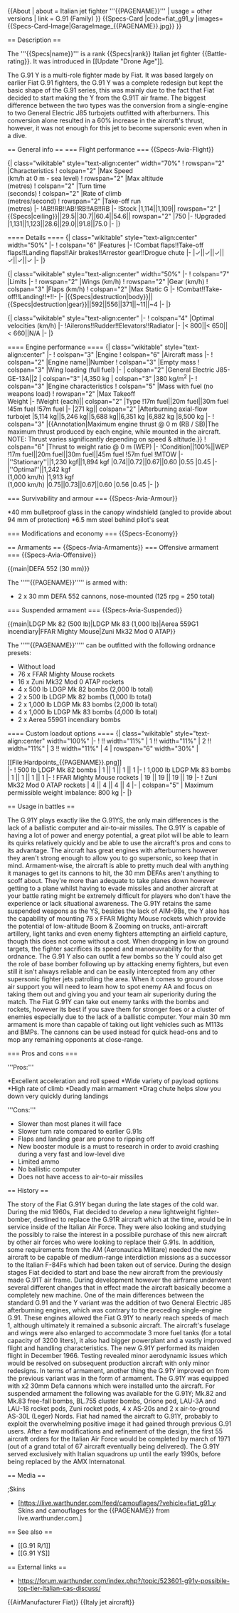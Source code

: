 {{About
| about = Italian jet fighter '''{{PAGENAME}}'''
| usage = other versions
| link = G.91 (Family)
}}
{{Specs-Card
|code=fiat_g91_y
|images={{Specs-Card-Image|GarageImage_{{PAGENAME}}.jpg}}
}}

== Description ==
<!-- ''In the description, the first part should be about the history of and the creation and combat usage of the aircraft, as well as its key features. In the second part, tell the reader about the aircraft in the game. Insert a screenshot of the vehicle, so that if the novice player does not remember the vehicle by name, he will immediately understand what kind of vehicle the article is talking about.'' -->
The '''{{Specs|name}}''' is a rank {{Specs|rank}} Italian jet fighter {{Battle-rating}}. It was introduced in [[Update "Drone Age"]].

The G.91 Y is a multi-role fighter made by Fiat. It was based largely on earlier Fiat G.91 fighters, the G.91 Y was a complete redesign but kept the basic shape of the G.91 series, this was mainly due to the fact that Fiat decided to start making the Y from the G.91T air frame. The biggest difference between the two types was the conversion from a single-engine to two General Electric J85 turbojets outfitted with afterburners. This conversion alone resulted in a 60% increase in the aircraft's thrust, however, it was not enough for this jet to become supersonic even when in a dive.

== General info ==
=== Flight performance ===
{{Specs-Avia-Flight}}
<!-- ''Describe how the aircraft behaves in the air. Speed, manoeuvrability, acceleration and allowable loads - these are the most important characteristics of the vehicle.'' -->

{| class="wikitable" style="text-align:center" width="70%"
! rowspan="2" |Characteristics
! colspan="2" |Max Speed<br>(km/h at 0 m - sea level)
! rowspan="2" |Max altitude<br>(metres)
! colspan="2" |Turn time<br>(seconds)
! colspan="2" |Rate of climb<br>(metres/second)
! rowspan="2" |Take-off run<br>(metres)
|-
!AB!!RB!!AB!!RB!!AB!!RB
|-
!Stock
|1,114||1,109|| rowspan="2" |{{Specs|ceiling}}||29.5||30.7||60.4||54.6|| rowspan="2" |750
|-
!Upgraded
|1,131||1,123||28.6||29.0||91.8||75.0
|-
|}

==== Details ====
{| class="wikitable" style="text-align:center" width="50%"
|-
! colspan="6" |Features
|-
!Combat flaps!!Take-off flaps!!Landing flaps!!Air brakes!!Arrestor gear!!Drogue chute
|-
|✓||✓||✓||✓||✓||✓     <!-- ✓ -->
|-
|}

{| class="wikitable" style="text-align:center" width="50%"
|-
! colspan="7" |Limits
|-
! rowspan="2" |Wings (km/h)
! rowspan="2" |Gear (km/h)
! colspan="3" |Flaps (km/h)
! colspan="2" |Max Static G
|-
!Combat!!Take-off!!Landing!!+!!-
|-
|{{Specs|destruction|body}}||{{Specs|destruction|gear}}||592||556||371||~11||~4
|-
|}

{| class="wikitable" style="text-align:center"
|-
! colspan="4" |Optimal velocities (km/h)
|-
!Ailerons!!Rudder!!Elevators!!Radiator
|-
|< 800||< 650||< 660||N/A
|-
|}

==== Engine performance ====
{| class="wikitable" style="text-align:center"
|-
! colspan="3" |Engine
! colspan="6" |Aircraft mass
|-
! colspan="2" |Engine name||Number
! colspan="3" |Empty mass
! colspan="3" |Wing loading (full fuel)
|-
| colspan="2" |General Electric J85-GE-13A||2
| colspan="3" |4,350 kg
| colspan="3" |380 kg/m<sup>2</sup>
|-
! colspan="3" |Engine characteristics
! colspan="5" |Mass with fuel (no weapons load)
! rowspan="2" |Max Takeoff<br>Weight
|-
!Weight (each)|| colspan="2" |Type
!17m fuel||20m fuel||30m fuel
!45m fuel
!57m fuel
|-
|271 kg|| colspan="2" |Afterburning axial-flow turbojet
|5,114 kg||5,246 kg||5,688 kg||6,351 kg
|6,882 kg
|8,500 kg
|-
! colspan="3" |{{Annotation|Maximum engine thrust @ 0 m (RB / SB)|The maximum thrust produced by each engine, while mounted in the aircraft. NOTE: Thrust varies significantly depending on speed & altitude.}}
! colspan="6" |Thrust to weight ratio @ 0 m (WEP)
|-
!Condition||100%||WEP
!17m fuel||20m fuel||30m fuel||45m fuel
!57m fuel
!MTOW
|-
|''Stationary''||1,230 kgf||1,894 kgf
|0.74||0.72||0.67||0.60
|0.55
|0.45
|-
|''Optimal''||1,242 kgf<br>(1,000 km/h)
|1,913 kgf<br>(1,000 km/h)
|0.75||0.73||0.67||0.60
|0.56
|0.45
|-
|}

=== Survivability and armour ===
{{Specs-Avia-Armour}}
<!-- ''Examine the survivability of the aircraft. Note how vulnerable the structure is and how secure the pilot is, whether the fuel tanks are armoured, etc. Describe the armour, if there is any, and also mention the vulnerability of other critical aircraft systems.'' -->

*40 mm bulletproof glass in the canopy windshield (angled to provide about 94 mm of protection)
*6.5 mm steel behind pilot's seat

=== Modifications and economy ===
{{Specs-Economy}}

== Armaments ==
{{Specs-Avia-Armaments}}
=== Offensive armament ===
{{Specs-Avia-Offensive}}
<!-- ''Describe the offensive armament of the aircraft, if any. Describe how effective the cannons and machine guns are in a battle, and also what belts or drums are better to use. If there is no offensive weaponry, delete this subsection.'' -->
{{main|DEFA 552 (30 mm)}}

The '''''{{PAGENAME}}''''' is armed with:

* 2 x 30 mm DEFA 552 cannons, nose-mounted (125 rpg = 250 total)

=== Suspended armament ===
{{Specs-Avia-Suspended}}
<!-- ''Describe the aircraft's suspended armament: additional cannons under the wings, bombs, rockets and torpedoes. This section is especially important for bombers and attackers. If there is no suspended weaponry remove this subsection.'' -->
{{main|LDGP Mk 82 (500 lb)|LDGP Mk 83 (1,000 lb)|Aerea 559G1 incendiary|FFAR Mighty Mouse|Zuni Mk32 Mod 0 ATAP}}

The '''''{{PAGENAME}}''''' can be outfitted with the following ordnance presets:

* Without load
* 76 x FFAR Mighty Mouse rockets
* 16 x Zuni Mk32 Mod 0 ATAP rockets
* 4 x 500 lb LDGP Mk 82 bombs (2,000 lb total)
* 2 x 500 lb LDGP Mk 82 bombs (1,000 lb total)
* 2 x 1,000 lb LDGP Mk 83 bombs (2,000 lb total)
* 4 x 1,000 lb LDGP Mk 83 bombs (4,000 lb total)
* 2 x Aerea 559G1 incendiary bombs

==== Custom loadout options ====
{| class="wikitable" style="text-align:center" width="100%"
|-
! !! width="11%" | 1 !! width="11%" | 2 !! width="11%" | 3 !! width="11%" | 4
| rowspan="6" width="30%" | <div class="ttx-image">[[File:Hardpoints_{{PAGENAME}}.png]]</div>
|-
! 500 lb LDGP Mk 82 bombs
| 1 || 1 || 1 || 1
|-
! 1,000 lb LDGP Mk 83 bombs
| 1 || 1 || 1 || 1
|-
! FFAR Mighty Mouse rockets
| 19 || 19 || 19 || 19
|-
! Zuni Mk32 Mod 0 ATAP rockets
| 4 || 4 || 4 || 4
|-
| colspan="5" | Maximum permissible weight imbalance: 800 kg
|-
|}

== Usage in battles ==
<!-- ''Describe the tactics of playing in the aircraft, the features of using aircraft in a team and advice on tactics. Refrain from creating a "guide" - do not impose a single point of view, but instead, give the reader food for thought. Examine the most dangerous enemies and give recommendations on fighting them. If necessary, note the specifics of the game in different modes (AB, RB, SB).'' -->

The G.91Y plays exactly like the G.91YS, the only main differences is the lack of a ballistic computer and air-to-air missiles. The G.91Y is capable of having a lot of power and energy potential, a great pilot will be able to learn its quirks relatively quickly and be able to use the aircraft's pros and cons to its advantage. The aircraft has great engines with afterburners however they aren't strong enough to allow you to go supersonic, so keep that in mind. Armament-wise, the aircraft is able to pretty much deal with anything it manages to get its cannons to hit, the 30 mm DEFAs aren't anything to scoff about. They're more than adequate to take planes down however getting to a plane whilst having to evade missiles and another aircraft at your battle rating might be extremely difficult for players who don't have the experience or lack situational awareness. The G.91Y retains the same suspended weapons as the YS, besides the lack of AIM-9Bs, the Y also has the capability of mounting 76 x FFAR Mighty Mouse rockets which provide the potential of low-altitude Boom & Zooming on trucks, anti-aircraft artillery, light tanks and even enemy fighters attempting an airfield capture, though this does not come without a cost. When dropping in low on ground targets, the fighter sacrifices its speed and manoeuvrability for that ordnance. The G.91 Y also can outfit a few bombs so the Y could also get the role of base bomber following up by attacking enemy fighters, but even still it isn't always reliable and can be easily intercepted from any other supersonic fighter jets patrolling the area. When it comes to ground close air support you will need to learn how to spot enemy AA and focus on taking them out and giving you and your team air superiority during the match. The Fiat G.91Y can take out enemy tanks with the bombs and rockets, however its best if you save them for stronger foes or a cluster of enemies especially due to the lack of a ballistic computer. Your main 30 mm armament is more than capable of taking out light vehicles such as M113s and BMPs. The cannons can be used instead for quick head-ons and to mop any remaining opponents at close-range.

=== Pros and cons ===
<!-- ''Summarise and briefly evaluate the vehicle in terms of its characteristics and combat effectiveness. Mark its pros and cons in the bulleted list. Try not to use more than 6 points for each of the characteristics. Avoid using categorical definitions such as "bad", "good" and the like - use substitutions with softer forms such as "inadequate" and "effective".'' -->

'''Pros:'''

*Excellent acceleration and roll speed
*Wide variety of payload options
*High rate of climb
*Deadly main armament
*Drag chute helps slow you down very quickly during landings

'''Cons:'''

* Slower than most planes it will face
* Slower turn rate compared to earlier G.91s
* Flaps and landing gear are prone to ripping off
* New booster module is a must to research in order to avoid crashing during a very fast and low-level dive
* Limited ammo
* No ballistic computer
* Does not have access to air-to-air missiles

== History ==
<!-- ''Describe the history of the creation and combat usage of the aircraft in more detail than in the introduction. If the historical reference turns out to be too long, take it to a separate article, taking a link to the article about the vehicle and adding a block "/History" (example: <nowiki>https://wiki.warthunder.com/(Vehicle-name)/History</nowiki>) and add a link to it here using the <code>main</code> template. Be sure to reference text and sources by using <code><nowiki><ref></ref></nowiki></code>, as well as adding them at the end of the article with <code><nowiki><references /></nowiki></code>. This section may also include the vehicle's dev blog entry (if applicable) and the in-game encyclopedia description (under <code><nowiki>=== In-game description ===</nowiki></code>, also if applicable).'' -->

The story of the Fiat G.91Y began during the late stages of the cold war. During the mid 1960s, Fiat decided to develop a new lightweight fighter-bomber, destined to replace the G.91R aircraft which at the time, would be in service inside of the Italian Air Force. They were also looking and studying the possibly to raise the interest in a possibile purchase of this new aircraft by other air forces who were looking to replace their G.91s. In addition, some requirements from the AM (Aeronautica Militare) needed the new aircraft to be capable of medium-range interdiction missions as a successor to the Italian F-84Fs which had been taken out of service. During the design stages Fiat decided to start and base the new aircraft from the previously made G.91T air frame. During development however the airframe underwent several different changes that in effect made the aircraft basically become a completely new machine. One of the main differences between the standard G.91 and the Y variant was the addition of two General Electric J85 afterburning engines, which was contrary to the preceding single-engine G.91. These engines allowed the Fiat G.91Y to nearly reach speeds of mach 1, although ultimately it remained a subsonic aircraft. The aircraft's fuselage and wings were also enlarged to accommodate 3 more fuel tanks (for a total capacity of 3200 liters), it also had bigger powerplant and a vastly improved flight and handling characteristics. The new G.91Y performed its maiden flight in December 1966. Testing revealed minor aerodynamic issues which would be resolved on subsequent production aircraft with only minor redesigns. In terms of armament, another thing the G.91Y improved on from the previous variant was in the form of armament. The G.91Y was equipped with x2 30mm Defa cannons which were installed unto the aircraft. For suspended armament the following was available for the G.91Y; Mk.82 and Mk.83 free-fall bombs, BL.755 cluster bombs, Orione pod, LAU-3A and LAU-18 rocket pods, Zuni rocket pods, 4 x AS-20s and 2 x air-to-ground AS-30L (Leger) Nords. Fiat had named the aircraft to G.91Y, probably to exploit the overwhelming positive image it had gained through previous G.91 users. After a few modifications and refinement of the design, the first 55 aircraft orders for the Italian Air Force would be completed by march of 1971 (out of a grand total of 67 aircraft eventually being delivered). The G.91Y served exclusively with Italian squadrons up until the early 1990s, before being replaced by the AMX Internatonal.

== Media ==
<!-- ''Excellent additions to the article would be video guides, screenshots from the game, and photos.'' -->

;Skins

* [https://live.warthunder.com/feed/camouflages/?vehicle=fiat_g91_y Skins and camouflages for the {{PAGENAME}} from live.warthunder.com.]

== See also ==
<!-- ''Links to the articles on the War Thunder Wiki that you think will be useful for the reader, for example:''
* ''reference to the series of the aircraft;''
* ''links to approximate analogues of other nations and research trees.'' -->

* [[G.91 R/1]]
* [[G.91 YS]]

== External links ==
<!-- ''Paste links to sources and external resources, such as:''
* ''topic on the official game forum;''
* ''other literature.'' -->

* https://forum.warthunder.com/index.php?/topic/523601-g91y-possibile-top-tier-italian-cas-discuss/

{{AirManufacturer Fiat}}
{{Italy jet aircraft}}